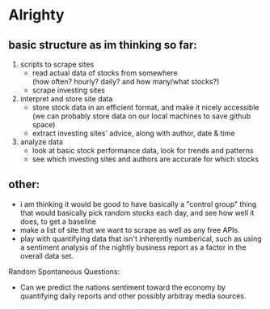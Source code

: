 Alrighty
========

## basic structure as im thinking so far:
1. scripts to scrape sites
    * read actual data of stocks from somewhere  
        (how often? hourly? daily? and how many/what stocks?)
    * scrape investing sites
2. interpret and store site data
    * store stock data in an efficient format, and make it nicely accessible  
        (we can probably store data on our local machines to save github space)
    * extract investing sites' advice, along with author, date & time
3. analyze data
    * look at basic stock performance data, look for trends and patterns
    * see which investing sites and authors are accurate for which stocks


## other:
* i am thinking it would be good to have basically a "control group" thing that would basically pick random stocks each day, and see how well it does, to get a baseline
* make a list of site that we want to scrape as well as any free APIs.
* play with quantifying data that isn't inherently numberical, such as using a sentiment analysis of the nightly business report as a factor in the overall data set.

Random Spontaneous Questions:
- Can we predict the nations sentiment toward the economy by quantifying daily reports and other possibly arbitray media sources. 
